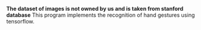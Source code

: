 **The dataset of images is not owned by us and is taken from stanford database**
This program implements the recognition of hand gestures using tensorflow.

